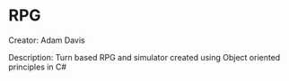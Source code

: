 # RPG
Creator: Adam Davis

Description: Turn based RPG and simulator created using Object oriented principles in C#
